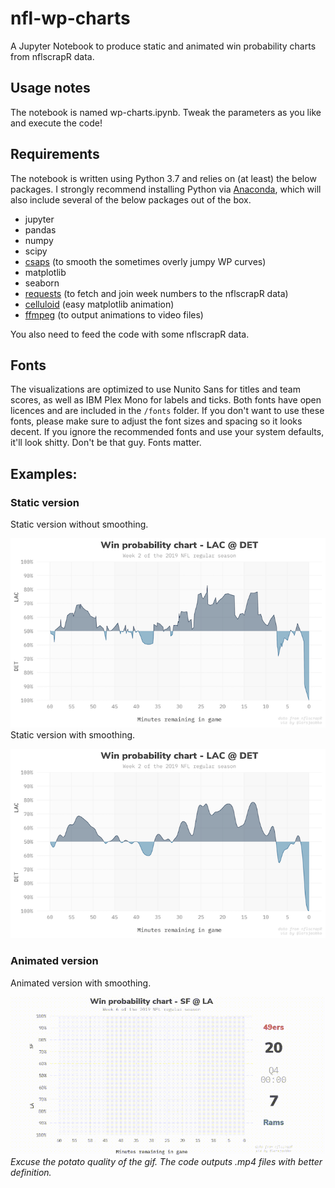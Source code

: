 # nfl-wp-charts
A Jupyter Notebook to produce static and animated win probability charts from nflscrapR data.

## Usage notes
The notebook is named wp-charts.ipynb. Tweak the parameters as you like and execute the code!

## Requirements
The notebook is written using Python 3.7 and relies on (at least) the below packages. I strongly recommend installing Python via [Anaconda](https://www.anaconda.com/distribution/), which will also include several of the below packages out of the box.
- jupyter
- pandas
- numpy
- scipy
- [csaps](https://github.com/espdev/csaps) (to smooth the sometimes overly jumpy WP curves)
- matplotlib
- seaborn
- [requests](https://requests.kennethreitz.org/en/master/) (to fetch and join week numbers to the nflscrapR data)
- [celluloid](https://github.com/jwkvam/celluloid) (easy matplotlib animation)
- [ffmpeg](https://ffmpeg.org/download.html) (to output animations to video files)

You also need to feed the code with some nflscrapR data.

## Fonts
The visualizations are optimized to use Nunito Sans for titles and team scores, as well as IBM Plex Mono for labels and ticks. Both fonts have open licences and are included in the `/fonts` folder. If you don't want to use these fonts, please make sure to adjust the font sizes and spacing so it looks decent. If you ignore the recommended fonts and use your system defaults, it'll look shitty. Don't be that guy. Fonts matter.

## Examples:

### Static version
Static version without smoothing.

![Static](output/example.png)
<br>
Static version with smoothing.

![Static](output/example_smooth.png)
<br>
### Animated version
Animated version with smoothing.

![Animated](output/example.gif)
*Excuse the potato quality of the gif. The code outputs .mp4 files with better definition.*
